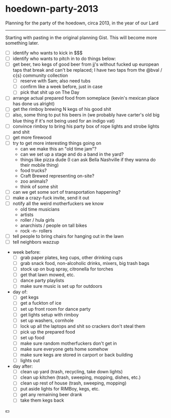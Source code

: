 hoedown-party-2013
==================

Planning for the party of the hoedown, circa 2013, in the year of our Lard

-------

Starting with pasting in the original planning Gist.  This will become more something later.

 - [ ] identify who wants to kick in $$$
 - [ ] identify who wants to pitch in to do things below:
 - [ ] get beer, two kegs of good beer from jj's without fucked up european taps that break and can't be replaced; I have two taps from the @bval / c{s} community collection
   - [ ] reserve with Sam; also need tubs
   - [ ] confirm like a week before, just in case
   - [ ] pick that shit up on The Day
 - [ ] arrange actual prepared food from someplace (kevin's mexican place has done us alright)
 - [ ] get the rimboy brewing N kegs of his good shit
 - [ ] also, some thing to put his beers in (we probably have carter's old big blue thing if it's not being used for an indigo vat)
 - [ ] convince rimboy to bring his party box of rope lights and strobe lights and shit
 - [ ] get more firewood
 - [ ] try to get more interesting things going on
   - can we make this an "old time jam"?
   - can we set up a stage and do a band in the yard?
   - things like pizza dude (I can ask Bella Nashville if they wanna do their mobile thing)
   - food trucks?
   - Craft Brewed representing on-site?
   - zoo animals?
   - think of some shit
 - [ ] can we get some sort of transportation happening?
 - [ ] make a crazy-fuck invite, send it out
 - [ ] notify all the weird motherfuckers we know
   - old time musicians
   - artists
   - roller / hula girls
   - anarchists / people on tall bikes
   - rock -n- rollers
 - [ ] tell people to bring chairs for hanging out in the lawn
 - [ ] tell neighbors wazzup

 - week before:
   - [ ] grab paper plates, keg cups, other drinking cups
   - [ ] grab snack food, non-alcoholic drinks, mixers, big trash bags
   - [ ] stock up on bug spray, citronella for torches
   - [ ] get that lawn mowed, etc.
   - [ ] dance party playlists
   - [ ] make sure music is set up for outdoors

 - day of:
   - [ ] get kegs
   - [ ] get a fuckton of ice
   - [ ] set up front room for dance party
   - [ ] get lights setup with rimboy
   - [ ] set up washers, cornhole
   - [ ] lock up all the laptops and shit so crackers don't steal them
   - [ ] pick up the prepared food
   - [ ] set up food
   - [ ] make sure random motherfuckers don't get in
   - [ ] make sure everyone gets home somehow
   - [ ] make sure kegs are stored in carport or back building
   - [ ] lights out

 - day after:
   - [ ] clean up yard (trash, recycling, take down lights)
   - [ ] clean up kitchen (trash, sweeping, mopping, dishes, etc.)
   - [ ] clean up rest of house (trash, sweeping, mopping)
   - [ ] put aside lights for RIMBoy, kegs, etc.
   - [ ] get any remaining beer drank
   - [ ] take them kegs back

:dollar:
